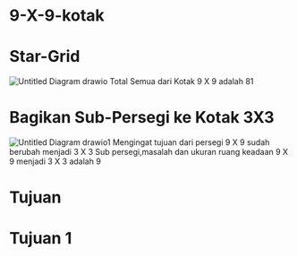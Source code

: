 # 9-X-9-kotak
# Star-Grid

![Untitled Diagram drawio](https://user-images.githubusercontent.com/92144487/136524741-8ba9a735-7dc4-436d-bc90-34a7b96a3f2e.png)
Total Semua dari Kotak 9 X 9 adalah 81

# Bagikan Sub-Persegi ke Kotak 3X3

![Untitled Diagram drawio1](https://user-images.githubusercontent.com/92144487/136525499-f5f7558d-ce89-4ffb-98f9-de8fbd7a9c8e.png)
 Mengingat tujuan dari persegi 9 X 9 sudah berubah menjadi 3 X 3 Sub persegi,masalah dan ukuran ruang keadaan 9 X 9 menjadi 3 X 3 adalah 9
 
 # Tujuan
 # Tujuan 1

